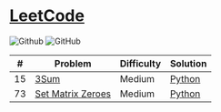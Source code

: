 # [LeetCode](https://www.leetcode.com/)

![Github](https://img.shields.io/badge/languages-python-green.svg?longCache=true&style=for-the-badge)
![GitHub](https://img.shields.io/github/license/mashape/apistatus.svg?style=for-the-badge)

| #        |  Problem      | Difficulty      | Solution |      
|---------------- | --------------- | --------------- | -------- |
15 | [3Sum](https://leetcode.com/problems/3sum) | Medium | [Python](./Python/3sum.py)
73 | [Set Matrix Zeroes](https://leetcode.com/problems/set-matrix-zeroes) | Medium | [Python](./Python/set-matrix-zeroes.py)
